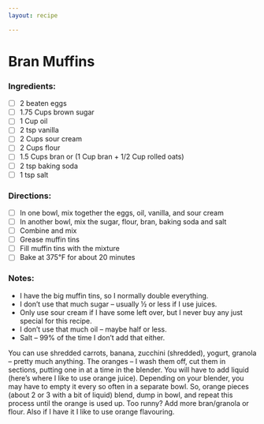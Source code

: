 ```yaml
---
layout: recipe

---
```


# Bran Muffins

### Ingredients:

- [ ] 2 beaten eggs
- [ ] 1.75 Cups brown sugar
- [ ] 1 Cup oil
- [ ] 2 tsp vanilla
- [ ] 2 Cups sour cream
- [ ] 2 Cups flour
- [ ] 1.5 Cups bran or (1 Cup bran + 1/2 Cup rolled oats)
- [ ] 2 tsp baking soda
- [ ] 1 tsp salt

### Directions:

- [ ] In one bowl, mix together the eggs, oil, vanilla, and sour cream
- [ ] In another bowl, mix the sugar, flour, bran, baking soda and salt
- [ ] Combine and mix
- [ ] Grease muffin tins
- [ ] Fill muffin tins with the mixture
- [ ] Bake at 375℉ for about 20 minutes

### Notes:

* I have the big muffin tins, so I normally double everything.
* I don’t use that much sugar – usually ½ or less if I use juices.
* Only use sour cream if I have some left over, but I never buy any just special for this recipe.
* I don’t use that much oil – maybe half or less.
* Salt – 99% of the time I don’t add that either.

You can use shredded carrots, banana, zucchini (shredded), yogurt, granola  – pretty much anything.
The oranges – I wash them off, cut them in sections, putting one in at a time in the blender.  You will have to add  liquid (here’s where I like to use orange juice). Depending on your blender, you may have to empty it every so often in a separate bowl.  So, orange pieces (about 2 or 3 with a bit of liquid) blend, dump in bowl, and repeat this process until the orange is used up.  Too runny?  Add more bran/granola or flour.  Also if I have it I like to use orange flavouring.
